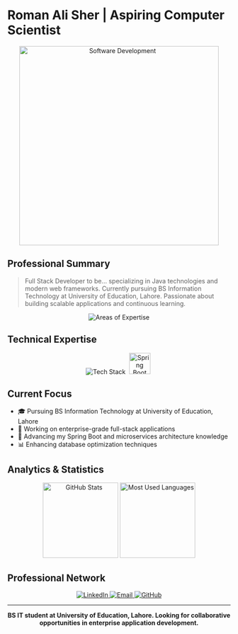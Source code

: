 # Roman Ali Sher | Aspiring Computer Scientist

<div align="center">
  <img src="https://raw.githubusercontent.com/gist/patevs/b007a0e98fb216438d4cbf559fac4166/raw/88f20c9d749d756be63f22b09f3c4ac570bc5101/programming.gif" width="450" alt="Software Development">
</div>

## Professional Summary

> Full Stack Developer to be... specializing in Java technologies and modern web frameworks. Currently pursuing BS Information Technology at University of Education, Lahore. Passionate about building scalable applications and continuous learning.

<div align="center">
  <img src="https://readme-typing-svg.herokuapp.com?font=Montserrat&weight=600&size=18&pause=1000&color=4F94EF&center=true&vCenter=true&width=600&lines=Java+and+Spring+Boot+Development;Full+Stack+Web+Applications;Database+Design+and+Optimization;BS+IT+Student+at+UE+Lahore" alt="Areas of Expertise" />
</div>

## Technical Expertise

<div align="center">
  <img src="https://skillicons.dev/icons?i=java,spring,js,react,mysql,postgres,git,github,docker&theme=light" alt="Tech Stack" />
  <img src="https://www.vectorlogo.zone/logos/springio/springio-icon.svg" alt="Spring Boot" width="48" height="48" style="margin: 0 4px"/>
</div>

## Current Focus

- 🎓 Pursuing BS Information Technology at University of Education, Lahore
- 🔭 Working on enterprise-grade full-stack applications
- 🌱 Advancing my Spring Boot and microservices architecture knowledge
- 📊 Enhancing database optimization techniques

## Analytics & Statistics

<div align="center">
  <img height="170em" src="https://github-readme-stats.vercel.app/api?username=RomanAliSher&show_icons=true&theme=tokyonight&include_all_commits=true&count_private=true&hide_border=true" alt="GitHub Stats"/>
  <img height="170em" src="https://github-readme-stats.vercel.app/api/top-langs/?username=RomanAliSher&layout=compact&langs_count=6&theme=tokyonight&hide_border=true" alt="Most Used Languages"/>
</div>

## Professional Network

<div align="center">
  <a href="https://www.linkedin.com/in/roman-ali-a4a688343/" target="_blank">
    <img src="https://img.shields.io/badge/LinkedIn-0077B5?style=for-the-badge&logo=linkedin&logoColor=white" alt="LinkedIn" />
  </a>
  <a href="rumanali89011@gmail.com" target="_blank">
    <img src="https://img.shields.io/badge/Email-D14836?style=for-the-badge&logo=gmail&logoColor=white" alt="Email" />
  </a>
  <a href="https://github.com/RomanAliSher" target="_blank">
    <img src="https://img.shields.io/badge/GitHub-100000?style=for-the-badge&logo=github&logoColor=white" alt="GitHub" />
  </a>
</div>

<hr>

<div align="center">
  <p><strong>BS IT student at University of Education, Lahore. Looking for collaborative opportunities in enterprise application development.</strong></p>
</div>
